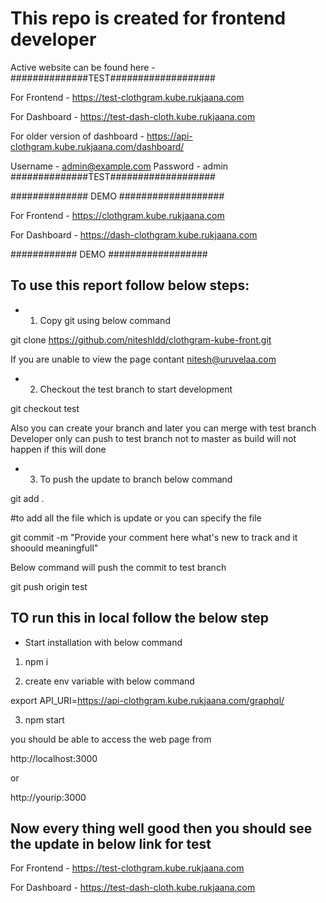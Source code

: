 # This repo is created for frontend developer 

Active website can be found here - 
##############TEST###################

For Frontend - https://test-clothgram.kube.rukjaana.com

For Dashboard - https://test-dash-cloth.kube.rukjaana.com


For older version of dashboard - https://api-clothgram.kube.rukjaana.com/dashboard/

Username - admin@example.com
Password - admin
##############TEST###################

############## DEMO ###################

For Frontend - https://clothgram.kube.rukjaana.com

For Dashboard - https://dash-clothgram.kube.rukjaana.com

############ DEMO ##################
## To use this report follow below steps:

- 1) Copy git using below command 

git clone https://github.com/niteshldd/clothgram-kube-front.git

If you are unable to view the page contant nitesh@uruvelaa.com 

- 2) Checkout the test branch to start development 

git checkout test 

Also you can create your branch and later you can merge with test branch 
Developer only can push to test branch not to master as build will not happen if this will done 

- 3) To push the update to branch below command 

git add . 

#to add all the file which is update or you can specify the file 

git commit -m "Provide your comment here what's new to track and it shoould meaningfull"

Below command will push the commit to test branch

git push origin test 

## TO run this in local follow the below step 

- Start installation with below command 

1) npm i 

2) create env variable with below command 

export API_URI=https://api-clothgram.kube.rukjaana.com/graphql/

3) npm start 

you should be able to access the web page from 

http://localhost:3000

or 

http://yourip:3000

## Now every thing well good then you should see the update in below link for test 

For Frontend - https://test-clothgram.kube.rukjaana.com

For Dashboard - https://test-dash-cloth.kube.rukjaana.com
